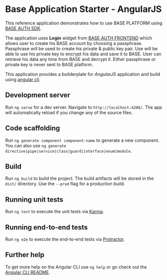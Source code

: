 # Base Application Starter - AngularJS

This reference application demonstrates how to use BASE PLATFORM using [BASE AUTH SDK](https://github.com/bitclave/base-auth-sdk).

The application uses **Login** widget from [BASE AUTH FRONTEND](https://github.com/bitclave/base-auth-frontend) which allows user to create his BASE account by choosing a passphrase. Passphrase will be used to create his private & public key pair.  Use will be able to use his private key to encrypt his data and save it to BASE. User can retrieve his data any time from BASE and decrypt it. Either passphrase or private key is never sent to BASE platform.

This application provides a boilderplate for *AngularJS* application and build using [angular cli](https://github.com/angular/angular-cli).

## Development server

Run `ng serve` for a dev server. Navigate to `http://localhost:4200/`. The app will automatically reload if you change any of the source files.

## Code scaffolding

Run `ng generate component component-name` to generate a new component. You can also use `ng generate directive|pipe|service|class|guard|interface|enum|module`.

## Build

Run `ng build` to build the project. The build artifacts will be stored in the `dist/` directory. Use the `--prod` flag for a production build.

## Running unit tests

Run `ng test` to execute the unit tests via [Karma](https://karma-runner.github.io).

## Running end-to-end tests

Run `ng e2e` to execute the end-to-end tests via [Protractor](http://www.protractortest.org/).

## Further help

To get more help on the Angular CLI use `ng help` or go check out the [Angular CLI README](https://github.com/angular/angular-cli/blob/master/README.md).
